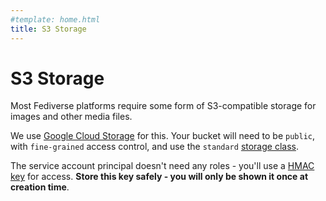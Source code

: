 ```yaml
---
#template: home.html
title: S3 Storage
---
```


# S3 Storage

Most Fediverse platforms require some form of S3-compatible storage for images and other media files.

We use [Google Cloud Storage](https://cloud.google.com/storage/docs/discover-object-storage-console) for this. Your bucket will need to be `public`, with `fine-grained` access control, and use the `standard` [storage class](https://cloud.google.com/storage/docs/storage-classes#descriptions).

The service account principal doesn't need any roles - you'll use a [HMAC key](https://cloud.google.com/storage/docs/authentication/managing-hmackeys) for access. **Store this key safely - you will only be shown it once at creation time**.